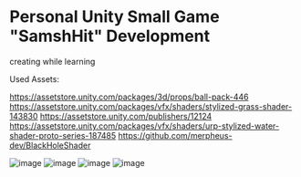 # Personal Unity Small Game "SamshHit" Development
 creating while learning
 
 Used Assets:
 
 https://assetstore.unity.com/packages/3d/props/ball-pack-446
 https://assetstore.unity.com/packages/vfx/shaders/stylized-grass-shader-143830
 https://assetstore.unity.com/publishers/12124
 https://assetstore.unity.com/packages/vfx/shaders/urp-stylized-water-shader-proto-series-187485
 https://github.com/merpheus-dev/BlackHoleShader
 
![image](https://user-images.githubusercontent.com/61171413/167264607-210fe05b-772b-4d94-9f61-b6f1da683a76.png)
![image](https://user-images.githubusercontent.com/61171413/171305140-4fa221e0-f64f-4b56-9a89-9442579c4535.png)
![image](https://user-images.githubusercontent.com/61171413/171306319-e73ed5ff-c489-42c2-b9fe-1e0c78cc3450.png)
![image](https://user-images.githubusercontent.com/61171413/173207232-5e221b1f-ac5b-4ed7-90fe-f415d92310e2.png)

